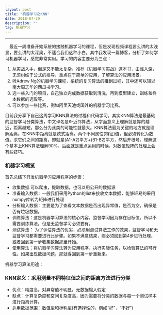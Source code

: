 ```yaml
---
layout: post
title: "机器学习之KNN"
date: 2018-07-29 
description: ""
tag: 机器学习 
---   
```



------

　最近一周准备开始系统的接触机器学习的课程，但是发现视频课程要么讲的太浅显，要么讲的太深奥，不适合我们这种小白。其中我发现一篇博客，分析了如何学习机器学习，感觉非常实用。学习的内容主要分为三点：
 
 1. 从实战入手，但是又不能太复杂，推荐《机器学习实战》这本书，由浅入深，无须纠结于公式的推导，重点在于简单的应用，了解算法的应用场景。
 2. 听Adrew Ng的机器学习课程，系统的复习算法的推到过程，其中还可以辅以南大周志华的西瓜书学习。
 3. 选一些入门的项目，自己独立完成数据获取到清洗，再到模型建立，训练和样本数据的选取等。
 4. 可以参加一些比赛，例如阿里天池或国外的机器学习比赛。
 
  目前我分享下自己这周学习KNN算法的过程和代码学习。其实KNN算法是最基础的监督学习分类算法，中文译名是K-近邻算法，从字面意义上理解就是靠的越近，距离越短，那么分为此类的可能性就最大。KNN算法最为关键的地方就是理解距离，在KNN中距离就是欧式距离。两个不同属性(特征)值，但必须转化为数值。求它们之间的距离，即就是(A1-A2)平方+(B1-B2)平方，然后开根号。理解这个基本上KNN算法理解90%，后面就是重点运用的时候，对数值矩阵的处理上会有些技巧。
### 机器学习概览
 首先总结下开发机器学习应用程序的步骤：
 - 收集数据:可以爬虫，提取数据，也可以用公开的数据源
 - 准备输入数据：一般我们采用Python的list来接收文本数据，能够轻易的采用numpy库转为矩阵进行处理
 - 分析输入数据：主要是为了查看文本数据是否出现异常值，是否为空，确保是否有垃圾数据。
 - 训练算法：这是机器学习算法的核心内容，监督学习因为存在目标值，所以不需要训练算法，但是无监督学习必须要有。
 - 测试算法： 为了评估算法的优劣，必须用测试算法工作的效果，监督学习和无监督学习都需要进行此步骤。如果不满意结果，则必须回到第4步进行处理，或者回到第一步收集数据那里开始。
 - 使用算法：将机器学习算法转为应用程序，执行实际任务，以检验算法的可行性。如果出现数据问题，那就得回到第一步重新来。
 
 机器学习算法用途：
 
 ### KNN定义：采用测量不同特征值之间的距离方法进行分类 
 - 优点：精度高，对异常值不明显，无数据输入假定
 - 缺点：计算复杂度和空间复杂度高，因为需要将分类的数据与每一个测试样本进行距离计算。
 - 适用数据范围：数值型和标称型(有选择性的，例如“好”，“不好”)
 

